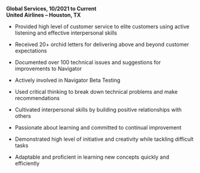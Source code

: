 **Global Services, 10/2021 to Current**  
**United Airlines – Houston, TX**

* Provided high level of customer service 
to elite customers using active listening and effective 
interpersonal skills

* Received 20+ orchid letters for delivering above and beyond 
customer expectations

* Documented over 100 technical issues and suggestions for 
improvements to Navigator

* Actively involved in Navigator Beta Testing

* Used critical thinking to break down technical problems and 
make recommendations

* Cultivated interpersonal skills by building positive relationships 
with others

* Passionate about learning and committed to continual improvement

* Demonstrated high level of initiative and creativity while 
tackling difficult tasks

* Adaptable and proficient in learning new concepts quickly 
and efficiently
